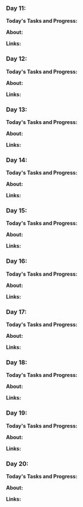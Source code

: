 ### Day 11: 

**Today's Tasks and Progress:**

**About:**

**Links:** []()




### Day 12: 

**Today's Tasks and Progress:**

**About:**

**Links:** []()




### Day 13: 

**Today's Tasks and Progress:**

**About:**

**Links:** []()




### Day 14: 

**Today's Tasks and Progress:**

**About:**

**Links:** []()




### Day 15: 

**Today's Tasks and Progress:**

**About:**

**Links:** []()




### Day 16: 

**Today's Tasks and Progress:**

**About:**

**Links:** []()




### Day 17: 

**Today's Tasks and Progress:**

**About:**

**Links:** []()




### Day 18: 

**Today's Tasks and Progress:**

**About:**

**Links:** []()




### Day 19: 

**Today's Tasks and Progress:**

**About:**

**Links:** []()




### Day 20: 

**Today's Tasks and Progress:**

**About:**

**Links:** []()





